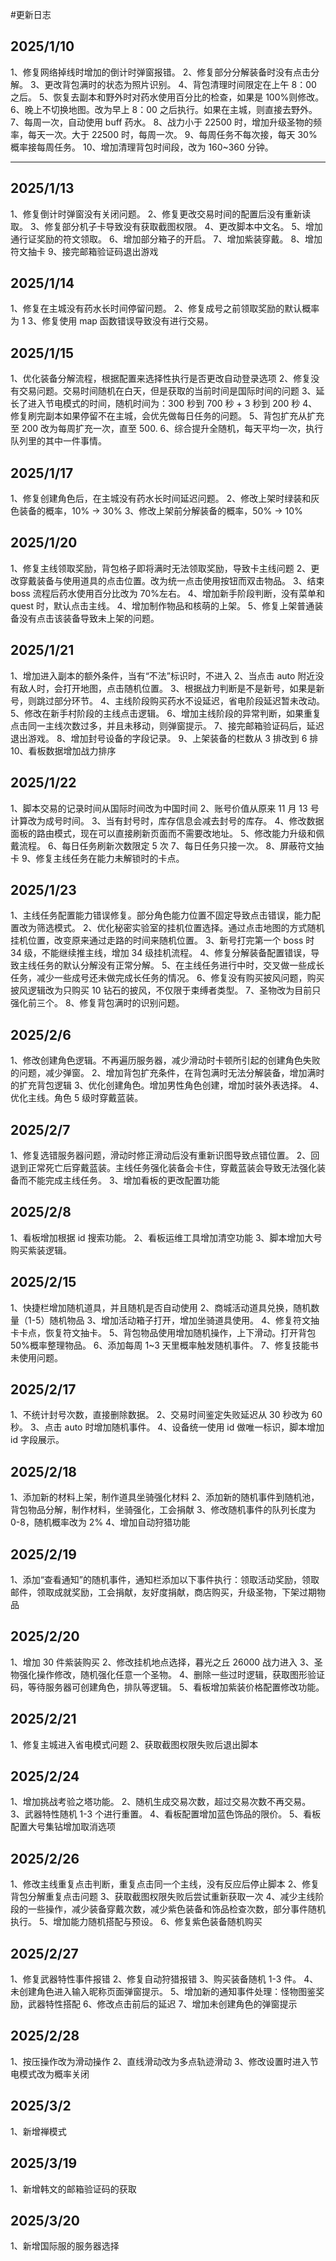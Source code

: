 #更新日志

## 2025/1/10

1、修复网络掉线时增加的倒计时弹窗报错。
2、修复部分分解装备时没有点击分解。
3、更改背包满时的状态为照片识别。
4、背包清理时间限定在上午 8：00 之后。
5、恢复去副本和野外时对药水使用百分比的检查，如果是 100%则修改。
6、晚上不切换地图。改为早上 8：00 之后执行。如果在主城，则直接去野外。
7、每周一次，自动使用 buff 药水。
8、战力小于 22500 时，增加升级圣物的频率，每天一次。大于 22500 时，每周一次。
9、每周任务不每次接，每天 30%概率接每周任务。
10、增加清理背包时间段，改为 160~360 分钟。

---

## 2025/1/13

1、修复倒计时弹窗没有关闭问题。
2、修复更改交易时间的配置后没有重新读取。
3、修复部分机子卡导致没有获取截图权限。
4、更改脚本中文名。
5、增加通行证奖励的符文领取。
6、增加部分箱子的开启。
7、增加紫装穿戴。
8、增加符文抽卡
9、接完邮箱验证码退出游戏

## 2025/1/14

1、修复在主城没有药水长时间停留问题。
2、修复成号之前领取奖励的默认概率为 1
3、修复使用 map 函数错误导致没有进行交易。

## 2025/1/15

1、优化装备分解流程，根据配置来选择性执行是否更改自动登录选项
2、修复没有交易问题。交易时间随机在白天，但是获取的当前时间是国际时间的问题
3、延长了进入节电模式的时间，随机时间为：300 秒到 700 秒 + 3 秒到 200 秒
4、修复刷完副本如果停留不在主城，会优先做每日任务的问题。
5、背包扩充从扩充至 200 改为每周扩充一次，直至 500.
6、综合提升全随机，每天平均一次，执行队列里的其中一件事情。

## 2025/1/17

1、修复创建角色后，在主城没有药水长时间延迟问题。
2、修改上架时绿装和灰色装备的概率，10% -> 30%
3、修改上架前分解装备的概率，50% -> 10%

## 2025/1/20

1、修复主线领取奖励，背包格子即将满时无法领取奖励，导致卡主线问题
2、更改穿戴装备与使用道具的点击位置。改为统一点击使用按钮而双击物品。
3、结束 boss 流程后药水使用百分比改为 70%左右。
4、增加新手阶段判断，没有菜单和 quest 时，默认点击主线。
4、增加制作物品和核萌的上架。
5、修复上架普通装备没有点击该装备导致未上架的问题。

## 2025/1/21

1、增加进入副本的额外条件，当有“不法”标识时，不进入
2、当点击 auto 附近没有敌人时，会打开地图，点击随机位置。
3、根据战力判断是不是新号，如果是新号，则跳过部分环节。
4、主线阶段购买药水不设延迟，省电阶段延迟暂未改动。
5、修改在新手村阶段的主线点击逻辑。
6、增加主线阶段的异常判断，如果重复点击同一主线次数过多，并且未移动，则弹窗提示。
7、接完邮箱验证码后，延迟退出游戏。
8、增加封号设备的字段记录。
9、上架装备的栏数从 3 排改到 6 排
10、看板数据增加战力排序

## 2025/1/22

1、脚本交易的记录时间从国际时间改为中国时间
2、账号价值从原来 11 月 13 号计算改为成号时间。
3、当有封号时，库存信息会减去封号的库存。
4、修改数据面板的路由模式，现在可以直接刷新页面而不需要改地址。
5、修改能力升级和佩戴流程。
6、每日任务刷新次数限定 5 次
7、每日任务只接一次。
8、屏蔽符文抽卡
9、修复主线任务在能力未解锁时的卡点。

## 2025/1/23

1、主线任务配置能力错误修复。部分角色能力位置不固定导致点击错误，能力配置改为筛选模式。
2、优化秘密实验室的挂机位置选择。通过点击地图的方式随机挂机位置，改变原来通过走路的时间来随机位置。
3、新号打完第一个 boss 时 34 级，不能继续推主线，增加 34 级挂机流程。
4、修复分解装备配置错误，导致主线任务的默认分解没有正常分解。
5、在主线任务进行中时，交叉做一些成长任务，减少一些成号还未做完成长任务的情况。
6、修复没有购买披风问题，购买披风逻辑改为只购买 10 钻石的披风，不仅限于束缚者类型。
7、圣物改为目前只强化前三个。
8、修复背包满时的识别问题。

## 2025/2/6

1、修改创建角色逻辑。不再遍历服务器，减少滑动时卡顿所引起的创建角色失败的问题，减少弹窗。
2、增加背包扩充条件，在背包满时无法分解装备，增加满时的扩充背包逻辑
3、优化创建角色。增加男性角色创建，增加时装外表选择。
4、优化主线。角色 5 级时穿戴蓝装。

## 2025/2/7

1、修复选错服务器问题，滑动时修正滑动后没有重新识图导致点错位置。
2、回退到正常死亡后穿戴蓝装。主线任务强化装备会卡住，穿戴蓝装会导致无法强化装备而不能完成主线任务。
3、增加看板的更改配置功能

## 2025/2/8

1、看板增加根据 id 搜索功能。
2、看板运维工具增加清空功能
3、脚本增加大号购买紫装逻辑。

## 2025/2/15

1、快捷栏增加随机道具，并且随机是否自动使用
2、商城活动道具兑换，随机数量（1-5）随机物品
3、增加活动箱子打开，增加坐骑道具使用。
4、修复符文抽卡卡点，恢复符文抽卡。
5、背包物品使用增加随机操作，上下滑动。打开背包 50%概率整理物品。
6、添加每周 1~3 天里概率触发随机事件。
7、修复技能书未使用问题。

## 2025/2/17

1、不统计封号次数，直接删除数据。
2、交易时间鉴定失败延迟从 30 秒改为 60 秒。
3、点击 auto 时增加随机事件。
4、设备统一使用 id 做唯一标识，脚本增加 id 字段展示。

## 2025/2/18

1、添加新的材料上架，制作道具坐骑强化材料
2、添加新的随机事件到随机池，背包物品分解，制作材料，坐骑强化，工会捐献
3、修改随机事件的队列长度为 0-8，随机概率改为 2%
4、增加自动狩猎功能

## 2025/2/19

1、添加“查看通知”的随机事件，通知栏添加以下事件执行：领取活动奖励，领取邮件，领取成就奖励，工会捐献，友好度捐献，商店购买，升级圣物，下架过期物品

## 2025/2/20

1、增加 30 件紫装购买
2、修改挂机地点选择，暮光之丘 26000 战力进入
3、圣物强化操作修改，随机强化任意一个圣物。
4、删除一些过时逻辑，获取图形验证码，等待服务器可创建角色，排队等逻辑。
5、看板增加紫装价格配置修改功能。

## 2025/2/21

1、修复主城进入省电模式问题
2、获取截图权限失败后退出脚本

## 2025/2/24

1、增加挑战考验之塔功能。
2、随机生成交易次数，超过交易次数不再交易。
3、武器特性随机 1-3 个进行重置。
4、看板配置增加蓝色饰品的限价。
5、看板配置大号集钻增加取消选项

## 2025/2/26

1、修改主线重复点击判断，重复点击同一个主线，没有反应后停止脚本
2、修复背包分解重复点击问题
3、获取截图权限失败后尝试重新获取一次
4、减少主线阶段的一些操作，减少装备穿戴次数，减少紫色装备和饰品检查次数，部分事件随机执行。
5、增加能力随机搭配与预设。
6、修复紫色装备随机购买

## 2025/2/27

1、修复武器特性事件报错
2、修复自动狩猎报错
3、购买装备随机 1-3 件。
4、未创建角色进入输入昵称页面弹窗提示。
5、增加新的通知事件处理：怪物图鉴奖励，武器特性搭配
6、修改点击前后的延迟
7、增加未创建角色的弹窗提示

## 2025/2/28

1、按压操作改为滑动操作
2、直线滑动改为多点轨迹滑动
3、修改设置时进入节电模式改为概率关闭

## 2025/3/2

1、新增禅模式

## 2025/3/19

1、新增韩文的邮箱验证码的获取

## 2025/3/20

1、新增国际服的服务器选择
